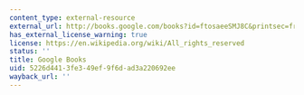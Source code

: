 ```yaml
---
content_type: external-resource
external_url: http://books.google.com/books?id=ftosaeeSMJ8C&printsec=frontcover
has_external_license_warning: true
license: https://en.wikipedia.org/wiki/All_rights_reserved
status: ''
title: Google Books
uid: 5226d441-3fe3-49ef-9f6d-ad3a220692ee
wayback_url: ''
---
```


